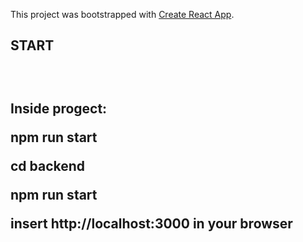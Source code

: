 This project was bootstrapped with [Create React App](https://github.com/facebook/create-react-app).

<h2>START<h2> <br>

Inside progect: <br>

npm run start<br>

cd backend<br>

npm run start<br>

insert http://localhost:3000 in your browser<br>